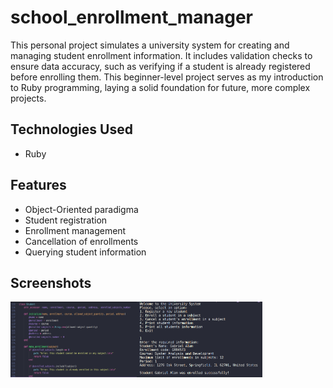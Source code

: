 # school_enrollment_manager
This personal project simulates a university system for creating and managing student enrollment information. It includes validation checks to ensure data accuracy, such as verifying if a student is already registered before enrolling them. This beginner-level project serves as my introduction to Ruby programming, laying a solid foundation for future, more complex projects.

## Technologies Used
- Ruby

## Features
- Object-Oriented paradigma
- Student registration
- Enrollment management
- Cancellation of enrollments
- Querying student information

## Screenshots
<div style="display: flex;">
  <img src="./screenshots/code.png" alt="Screen print 1" style="width: 40%">
  <img src="./screenshots/terminal_interface.png" alt="Screen print 2" style="width: 40%">
</div>
